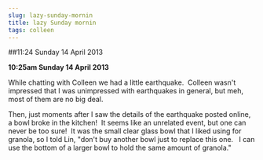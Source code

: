 ```yaml
---
slug: lazy-sunday-mornin
title: lazy Sunday mornin
tags: colleen
---
```


##11:24 Sunday 14 April 2013

**10:25am Sunday 14 April 2013**

While chatting with Colleen we had a little earthquake.  Colleen wasn't impressed that I was unimpressed with earthquakes in general, but meh, most of them are no big deal.

Then, just moments after I saw the details of the earthquake posted online, a bowl broke in the kitchen!  It seems like an unrelated event, but one can never be too sure!  It was the small clear glass bowl that I liked using for granola, so I told Lin, "don't buy another bowl just to replace this one.   I can use the bottom of a larger bowl to hold the same amount of granola."
